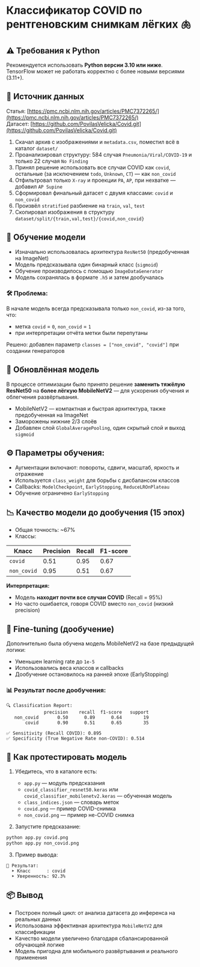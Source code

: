# Классификатор COVID по рентгеновским снимкам лёгких 🫁

## ⚠️ Требования к Python

Рекомендуется использовать **Python версии 3.10 или ниже**.  
TensorFlow может не работать корректно с более новыми версиями (3.11+).

## 🔗 Источник данных

Статья: [https://pmc.ncbi.nlm.nih.gov/articles/PMC7372265/](https://pmc.ncbi.nlm.nih.gov/articles/PMC7372265/)  
Датасет: [https://github.com/PovilasVelicka/Covid.git](https://github.com/PovilasVelicka/Covid.git)

1. Скачал архив с изображениями и `metadata.csv`, поместил всё в каталог `dataset/`
2. Проанализировал структуру: 584 случая `Pneumonia/Viral/COVID-19` и только 22 случая `No Finding`
3. Принял решение использовать все случаи COVID как `covid`, остальные (за исключением `todo`, `Unknown`, `CT`) — как `non_covid`
4. Отфильтровал только `X-ray` и проекции `PA`, `AP`, при нехватке — добавил `AP Supine`
5. Сформировал финальный датасет с двумя классами: `covid` и `non_covid`
6. Произвёл `stratified` разбиение на `train`, `val`, `test`
7. Скопировал изображения в структуру `dataset/split/{train,val,test}/{covid,non_covid}`

## 🧠 Обучение модели

- Изначально использовалась архитектура `ResNet50` (предобученная на ImageNet)
- Модель предсказывала один бинарный класс (`sigmoid`)
- Обучение производилось с помощью `ImageDataGenerator`
- Модель сохранялась в формате `.h5` и затем дообучалась

### 🛠 Проблема:

В начале модель всегда предсказывала только `non_covid`, из-за того, что:
- метка `covid` = `0`, `non_covid` = `1`
- при интерпретации отчёта метки были перепутаны

Решено: добавлен параметр `classes = ["non_covid", "covid"]` при создании генераторов

## 🔁 Обновлённая модель

В процессе оптимизации было принято решение **заменить тяжёлую ResNet50** на **более лёгкую MobileNetV2** — для ускорения обучения и облегчения развёртывания.

- MobileNetV2 — компактная и быстрая архитектура, также предобученная на ImageNet
- Заморожены нижние 2/3 слоёв
- Добавлен слой `GlobalAveragePooling`, один скрытый слой и выход `sigmoid`

## ⚙️ Параметры обучения:

- Аугментации включают: повороты, сдвиги, масштаб, яркость и отражение
- Используется `class_weight` для борьбы с дисбалансом классов
- Callbacks: `ModelCheckpoint`, `EarlyStopping`, `ReduceLROnPlateau`
- Обучение ограничено `EarlyStopping`

## 📉 Качество модели до дообучения (15 эпох)

- Общая точность: ~67%
- Классы:

| Класс       | Precision | Recall | F1-score |
|-------------|-----------|--------|----------|
| `covid`     | 0.51      | 0.95   | 0.67     |
| `non_covid` | 0.95      | 0.51   | 0.67     |

**Интерпретация:**
- Модель **находит почти все случаи COVID** (Recall = 95%)
- Но часто ошибается, говоря COVID вместо `non_covid` (низкий precision)

## 🔁 Fine-tuning (дообучение)

Дополнительно была обучена модель MobileNetV2 на базе предыдущей логики:

- Уменьшен learning rate до `1e-5`
- Использовались веса классов и callbacks
- Дообучение остановилось на ранней эпохе (EarlyStopping)

### 📊 Результат после дообучения:

```
🔍 Classification Report:
              precision    recall  f1-score   support
   non_covid       0.50      0.89      0.64        19
       covid       0.90      0.51      0.65        35

✅ Sensitivity (Recall COVID): 0.895  
✅ Specificity (True Negative Rate non-COVID): 0.514
```

## 🧪 Как протестировать модель

1. Убедитесь, что в каталоге есть:
   - `app.py` — модуль предсказания
   - `covid_classifier_resnet50.keras` или `covid_classifier_mobilenetv2.keras` — обученная модель
   - `class_indices.json` — словарь меток
   - `covid.png` — пример COVID-снимка
   - `non_covid.png` — пример не-COVID снимка

2. Запустите предсказание:

```bash
python app.py covid.png
python app.py non_covid.png
```

3. Пример вывода:

```
🔎 Результат:
  ➤ Класс      : covid
  ➤ Уверенность: 92.3%
```

## 📦 Вывод

- Построен полный цикл: от анализа датасета до инференса на реальных данных
- Использована эффективная архитектура `MobileNetV2` для классификации
- Качество модели увеличено благодаря сбалансированной обучающей логике
- Модель пригодна для мобильного развёртывания и реального применения
